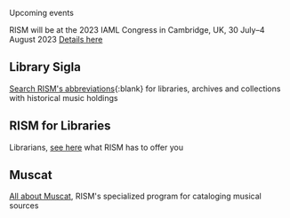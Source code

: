 <article class="notification is-warning is-light">
    <p class="has-text-weight-semibold">Upcoming events</p>
    <p>RISM will be at the 2023 IAML Congress in Cambridge, UK, 30 July–4 August 2023  <a href="/publications/iaml-congresses/2023.html">Details here</a></p>
</article>

## Library Sigla

[Search RISM's abbreviations](/community/sigla.html){:blank} for libraries, archives and collections with historical music holdings

## RISM for Libraries

Librarians, [see here](/organization/rism-for-libraries.html) what RISM has to offer you

## Muscat

[All about Muscat](/community/muscat.html), RISM's specialized program for cataloging musical sources
